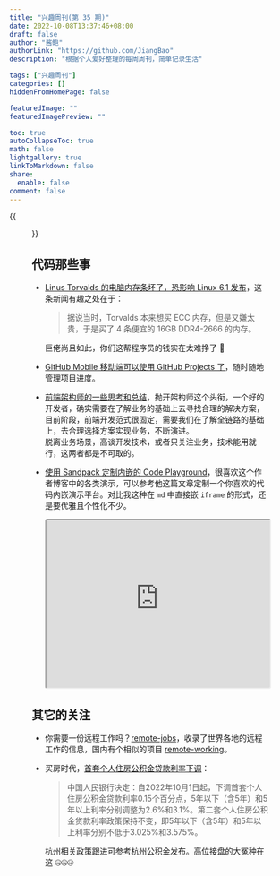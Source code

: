 ```yaml
---
title: "兴趣周刊(第 35 期)"
date: 2022-10-08T13:37:46+08:00
draft: false
author: "酱鲍"
authorLink: "https://github.com/JiangBao"
description: "根据个人爱好整理的每周周刊，简单记录生活"

tags: ["兴趣周刊"]
categories: []
hiddenFromHomePage: false

featuredImage: ""
featuredImagePreview: ""

toc: true
autoCollapseToc: true
math: false
lightgallery: true
linkToMarkdown: false
share:
  enable: false
comment: false
---
```

{{<figure src="https://pbs.twimg.com/media/FewZdPLUUAIJJEJ?format=jpg&name=large" title="s12 小组赛首轮后 LPL 现状">}}
<!--more-->

## 代码那些事
* [Linus Torvalds 的电脑内存条坏了，恐影响 Linux 6.1 发布](https://www.theregister.com/2022/10/10/linus_torvalds_ecc_memory_fail/)，这条新闻有趣之处在于：  
  > 据说当时，Torvalds 本来想买 ECC 内存，但是又嫌太贵，于是买了 4 条便宜的 16GB DDR4-2666 的内存。
  
  巨佬尚且如此，你们这帮程序员的钱实在太难挣了 🐶
* [GitHub Mobile 移动端可以使用 GitHub Projects 了](https://github.blog/changelog/2022-10-11-on-the-go-with-github-projects-on-github-mobile-public-beta/)，随时随地管理项目进度。
* [前端架构师的一些思考和总结](https://mp.weixin.qq.com/s/DA8ZcojvMqaIB23OkjIZYg)，抛开架构师这个头衔，一个好的开发者，确实需要在了解业务的基础上去寻找合理的解决方案，目前阶段，前端开发范式很固定，需要我们在了解全链路的基础上，去合理选择方案实现业务，不断演进。  
  脱离业务场景，高谈开发技术，或者只关注业务，技术能用就行，这两者都是不可取的。
* [使用 Sandpack 定制内嵌的 Code Playground](https://www.joshwcomeau.com/react/next-level-playground/)，很喜欢这个作者博客中的各类演示，可以参考他这篇文章定制一个你喜欢的代码内嵌演示平台。对比我这种在 `md` 中直接嵌 `iframe` 的形式，还是要优雅且个性化不少。
  <iframe src="https://codesandbox.io/embed/solitary-cloud-o7l4m9?fontsize=14&hidenavigation=1&theme=dark"
    style="width:100%; height:300px; border-radius: 4px; overflow:hidden;"
    title="embed-demo"
    allow="accelerometer; ambient-light-sensor; camera; encrypted-media; geolocation; gyroscope; hid; microphone; midi; payment; usb; vr; xr-spatial-tracking"
    sandbox="allow-forms allow-modals allow-popups allow-presentation allow-same-origin allow-scripts"
  ></iframe>

## 其它的关注
* 你需要一份远程工作吗？[remote-jobs](https://github.com/remoteintech/remote-jobs)，收录了世界各地的远程工作的信息，国内有个相似的项目 [remote-working](https://github.com/greatghoul/remote-working)。
* 买房时代，[首套个人住房公积金贷款利率下调](http://www.pbc.gov.cn/goutongjiaoliu/113456/113469/4673584/index.html)：
  > 中国人民银行决定：自2022年10月1日起，下调首套个人住房公积金贷款利率0.15个百分点，5年以下（含5年）和5年以上利率分别调整为2.6%和3.1%。第二套个人住房公积金贷款利率政策保持不变，即5年以下（含5年）和5年以上利率分别不低于3.025%和3.575%。  

  杭州相关政策跟进可[参考杭州公积金发布](https://mp.weixin.qq.com/s/2DN9GdZkfYgaKSp6IomK-Q)。高位接盘的大冤种在这 🤐🤐🤐


